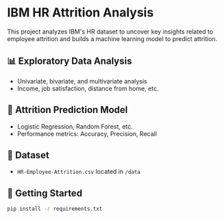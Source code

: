 # IBM HR Attrition Analysis

This project analyzes IBM's HR dataset to uncover key insights related to employee attrition and builds a machine learning model to predict attrition.

## 📊 Exploratory Data Analysis
- Univariate, bivariate, and multivariate analysis
- Income, job satisfaction, distance from home, etc.

## 🤖 Attrition Prediction Model
- Logistic Regression, Random Forest, etc.
- Performance metrics: Accuracy, Precision, Recall

## 📁 Dataset
- `HR-Employee-Attrition.csv` located in `/data`

## 🚀 Getting Started
```bash
pip install -r requirements.txt
